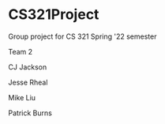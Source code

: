 # CS321Project
Group project for CS 321 Spring '22 semester

Team 2

CJ Jackson

Jesse Rheal

Mike Liu

Patrick Burns
